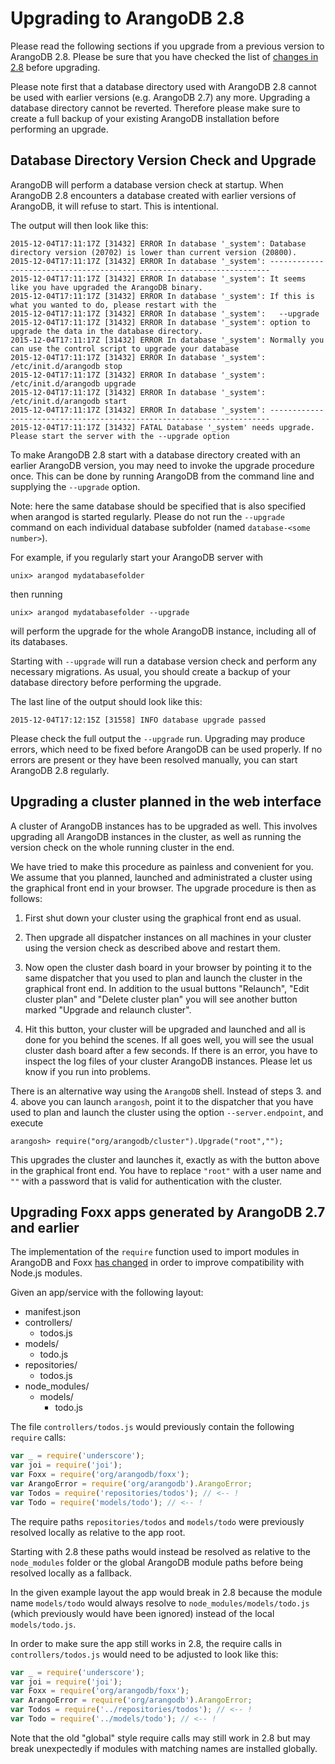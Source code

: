 Upgrading to ArangoDB 2.8
=========================

Please read the following sections if you upgrade from a previous version to
ArangoDB 2.8. Please be sure that you have checked the list of [changes in 2.8](../ReleaseNotes/UpgradingChanges28.md)
before upgrading.

Please note first that a database directory used with ArangoDB 2.8
cannot be used with earlier versions (e.g. ArangoDB 2.7) any
more. Upgrading a database directory cannot be reverted. Therefore
please make sure to create a full backup of your existing ArangoDB
installation before performing an upgrade.

Database Directory Version Check and Upgrade
--------------------------------------------

ArangoDB will perform a database version check at startup. When ArangoDB 2.8
encounters a database created with earlier versions of ArangoDB, it will refuse
to start. This is intentional.

The output will then look like this:

```
2015-12-04T17:11:17Z [31432] ERROR In database '_system': Database directory version (20702) is lower than current version (20800).
2015-12-04T17:11:17Z [31432] ERROR In database '_system': ----------------------------------------------------------------------
2015-12-04T17:11:17Z [31432] ERROR In database '_system': It seems like you have upgraded the ArangoDB binary.
2015-12-04T17:11:17Z [31432] ERROR In database '_system': If this is what you wanted to do, please restart with the
2015-12-04T17:11:17Z [31432] ERROR In database '_system':   --upgrade
2015-12-04T17:11:17Z [31432] ERROR In database '_system': option to upgrade the data in the database directory.
2015-12-04T17:11:17Z [31432] ERROR In database '_system': Normally you can use the control script to upgrade your database
2015-12-04T17:11:17Z [31432] ERROR In database '_system':   /etc/init.d/arangodb stop
2015-12-04T17:11:17Z [31432] ERROR In database '_system':   /etc/init.d/arangodb upgrade
2015-12-04T17:11:17Z [31432] ERROR In database '_system':   /etc/init.d/arangodb start
2015-12-04T17:11:17Z [31432] ERROR In database '_system': ----------------------------------------------------------------------
2015-12-04T17:11:17Z [31432] FATAL Database '_system' needs upgrade. Please start the server with the --upgrade option
```

To make ArangoDB 2.8 start with a database directory created with an earlier
ArangoDB version, you may need to invoke the upgrade procedure once.  This can
be done by running ArangoDB from the command line and supplying the `--upgrade`
option.

Note: here the same database should be specified that is also specified when
arangod is started regularly. Please do not run the `--upgrade` command on each
individual database subfolder (named `database-<some number>`).
 
For example, if you regularly start your ArangoDB server with

    unix> arangod mydatabasefolder

then running

    unix> arangod mydatabasefolder --upgrade

will perform the upgrade for the whole ArangoDB instance, including all of its
databases.

Starting with `--upgrade` will run a database version check and perform any
necessary migrations. As usual, you should create a backup of your database
directory before performing the upgrade.

The last line of the output should look like this:
```
2015-12-04T17:12:15Z [31558] INFO database upgrade passed
```

Please check the full output the `--upgrade` run. Upgrading may produce errors, which need
to be fixed before ArangoDB can be used properly. If no errors are present or
they have been resolved manually, you can start ArangoDB 2.8 regularly.

Upgrading a cluster planned in the web interface
------------------------------------------------

A cluster of ArangoDB instances has to be upgraded as well. This
involves upgrading all ArangoDB instances in the cluster, as well as
running the version check on the whole running cluster in the end.

We have tried to make this procedure as painless and convenient for you.
We assume that you planned, launched and administrated a cluster using the
graphical front end in your browser. The upgrade procedure is then as
follows:

  1. First shut down your cluster using the graphical front end as
     usual.

  2. Then upgrade all dispatcher instances on all machines in your
     cluster using the version check as described above and restart them.

  3. Now open the cluster dash board in your browser by pointing it to
     the same dispatcher that you used to plan and launch the cluster in 
     the graphical front end. In addition to the usual buttons
     "Relaunch", "Edit cluster plan" and "Delete cluster plan" you will
     see another button marked "Upgrade and relaunch cluster".

  4. Hit this button, your cluster will be upgraded and launched and
     all is done for you behind the scenes. If all goes well, you will
     see the usual cluster dash board after a few seconds. If there is 
     an error, you have to inspect the log files of your cluster
     ArangoDB instances. Please let us know if you run into problems.

There is an alternative way using the `ArangoDB` shell. Instead of
steps 3. and 4. above you can launch `arangosh`, point it to the dispatcher
that you have used to plan and launch the cluster using the option
``--server.endpoint``, and execute

    arangosh> require("org/arangodb/cluster").Upgrade("root","");

This upgrades the cluster and launches it, exactly as with the button 
above in the graphical front end. You have to replace `"root"` with
a user name and `""` with a password that is valid for authentication
with the cluster.

Upgrading Foxx apps generated by ArangoDB 2.7 and earlier
---------------------------------------------------------

The implementation of the `require` function used to import modules in
ArangoDB and Foxx [has changed](../../ReleaseNotes/UpgradingChanges28.md#module-resolution)
in order to improve compatibility with Node.js modules.

Given an app/service with the following layout:

* manifest.json
* controllers/
  * todos.js
* models/
  * todo.js
* repositories/
  * todos.js
* node_modules/
  * models/
    * todo.js

The file `controllers/todos.js` would previously contain the following
`require` calls:

```js
var _ = require('underscore');
var joi = require('joi');
var Foxx = require('org/arangodb/foxx');
var ArangoError = require('org/arangodb').ArangoError;
var Todos = require('repositories/todos'); // <-- !
var Todo = require('models/todo'); // <-- !
```

The require paths `repositories/todos` and `models/todo` were previously
resolved locally as relative to the app root.

Starting with 2.8 these paths would instead be resolved as relative to
the `node_modules` folder or the global ArangoDB module paths before being
resolved locally as a fallback.

In the given example layout the app would break in 2.8 because the module
name `models/todo` would always resolve to `node_modules/models/todo.js`
(which previously would have been ignored) instead of the local `models/todo.js`.

In order to make sure the app still works in 2.8, the require calls in
`controllers/todos.js` would need to be adjusted to look like this:

```js
var _ = require('underscore');
var joi = require('joi');
var Foxx = require('org/arangodb/foxx');
var ArangoError = require('org/arangodb').ArangoError;
var Todos = require('../repositories/todos'); // <-- !
var Todo = require('../models/todo'); // <-- !
```

Note that the old "global" style require calls may still work in 2.8 but
may break unexpectedly if modules with matching names are installed globally.
